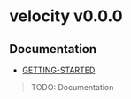 # velocity v0.0.0

## Documentation

- [GETTING-STARTED](./GETTING-STARTED.md)

> TODO: Documentation

